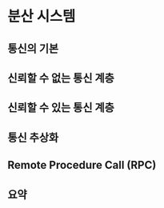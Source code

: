 # 분산 시스템

## 통신의 기본

## 신뢰할 수 없는 통신 계층

## 신뢰할 수 있는 통신 계층

## 통신 추상화

## Remote Procedure Call (RPC)

## 요약
